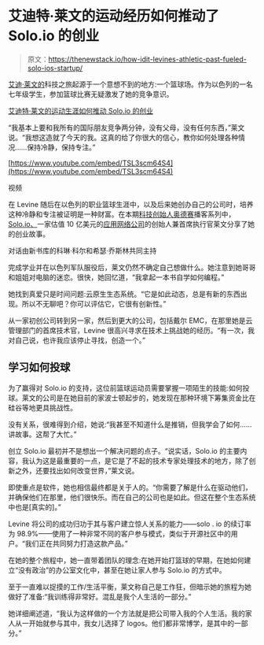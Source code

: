# 艾迪特·莱文的运动经历如何推动了 Solo.io 的创业

> 原文：<https://thenewstack.io/how-idit-levines-athletic-past-fueled-solo-ios-startup/>

[艾迪·莱文的](https://www.linkedin.com/in/iditlevine/)科技之旅起源于一个意想不到的地方:一个篮球场。作为以色列的一名七年级学生，参加篮球比赛无疑激发了她的竞争意识。

[艾迪特·莱文的运动生涯如何推动 Solo.io 的创业](https://thenewstack.simplecast.com/episodes/how-idit-levines-athletic-past-fueled-soloios-startup)

“我基本上要和我所有的国际朋友竞争两分钟，没有父母，没有任何东西，”莱文说。“我想这造就了今天的我。这真的给了你很大的信心，教你如何处理各种情况……保持冷静，保持专注。”

[https://www.youtube.com/embed/TSL3scm64S4](https://www.youtube.com/embed/TSL3scm64S4)

视频

在 Levine 随后在以色列的职业篮球生涯中，以及后来她创办自己的公司时，培养这种冷静和专注被证明是一种财富。在本期[科技创始人奥德赛](https://thenewstack.io/the-stone-ages-of-open-source-security/)播客系列中， [Solo.io、](https://www.solo.io/)一家估值 10 亿美元的[应用网络公司](https://thenewstack.io/solo-io-intros-gloo-mesh-enterprise-2-0/)的创始人兼首席执行官莱文分享了她的创业故事。

对话由新书库的科琳·科尔和希瑟·乔斯林共同主持

完成学业并在以色列军队服役后，莱文仍然不确定自己想做什么。她注意到她哥哥和姐姐对电脑的迷恋。很快，她回忆道，“我拿起一本书自学如何编程。”

她找到真爱只是时间问题:云原生生态系统。“它是如此动态，总是有新的东西出现。所以不无聊吧？你可以评估它，它很有创新性。”

从一家初创公司转到另一家，然后到更大的公司，包括戴尔 EMC，在那里她是云管理部门的首席技术官，Levine 很高兴寻求在技术上挑战她的经历。“有一次，我对自己说，也许我应该停止寻找，创造一个。”

## 学习如何投球

为了赢得对 Solo.io 的支持，这位前篮球运动员需要掌握一项陌生的技能:如何投球。莱文的公司是在她目前的家波士顿起步的，她发现在那种环境下筹集资金比在硅谷等地更具挑战性。

没有关系，很难得到介绍，她说:“我甚至不知道什么是推销，但我学会了如何……讲故事。这帮了大忙。”

创立 Solo.io 最初并不是想出一个解决问题的点子。“说实话，Solo.io 的主要内容，我认为这是最重要的一点，是它是了不起的技术专家处理技术的地方，除了创新之外，还要找出如何改变世界，”莱文说。

即使重点是软件，她也相信最终都是关于人的。“你需要了解是什么在驱动他们，并确保他们在那里，他们很快乐。而在自己的公司也是如此。但这在整个生态系统中也是[真实的]。”

Levine 将公司的成功归功于其与客户建立惊人关系的能力——solo . io 的续订率为 98.9%——使用了一种非常不同的客户参与模式，类似于开源社区中的用户。“我们正在共同努力打造这款产品。”

在她的整个旅程中，她一直带着团队的理念:在她开始打篮球的早期，在她如何建立“没有政治”的办公室文化中，甚至在她让家人参与 Solo.io 的方式中。

至于一直难以捉摸的工作/生活平衡，莱文称自己是工作狂，但暗示她的旅程为她做好了准备:“我训练得非常好。混乱是我个人生活的一部分。”

她详细阐述道，“我认为这样做的一个方法就是把公司带入我的个人生活。我的家人从一开始就参与其中，我女儿选择了 logos。他们都非常博学，是其中的一部分。”

<svg xmlns:xlink="http://www.w3.org/1999/xlink" viewBox="0 0 68 31" version="1.1"><title>Group</title> <desc>Created with Sketch.</desc></svg>